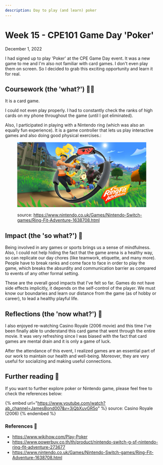 ```yaml
---
description: Day to play (and learn) poker
---
```


# Week 15 - CPE101 Game Day 'Poker'

December 1, 2022

I had signed up to play 'Poker' at the CPE Game Day event. It was a new game to me and I'm also not familiar with card games. I don't even play them on screen. So I decided to grab this exciting opportunity and learn it for real.

## Coursework (the 'what?') 🤷‍♂️

It is a card game.

I could not even play properly. I had to constantly check the ranks of high cards on my phone throughout the game (until I got eliminated).

Also, I participated in playing with a Nintendo ring (which was also an equally fun experience). It is a game controller that lets us play interactive games and also doing good physical exercises.:

<figure><img src="../.gitbook/assets/image.png" alt=""><figcaption><p>source: <a href="https://www.nintendo.co.uk/Games/Nintendo-Switch-games/Ring-Fit-Adventure-1638708.html">https://www.nintendo.co.uk/Games/Nintendo-Switch-games/Ring-Fit-Adventure-1638708.html</a></p></figcaption></figure>

## Impact (the 'so what?') 🚀

Being involved in any games or sports brings us a sense of mindfulness. Also, I could not help hiding the fact that the game arena is a healthy way, so can replicate our day chores (like teamwork, etiquette, and many more). People have to break ranks and come face to face in order to play the game, which breaks the absurdity and communication barrier as compared to events of any other formal setting.

These are the overall good impacts that I've felt so far. Games do not have side effects implicitly, it depends on the self-control of the player. We must know our boundaries and learn our distance from the game (as of hobby or career), to lead a healthy playful life.

## Reflections (the 'now what?') 🤔

I also enjoyed re-watching Casino Royale (2006 movie) and this time I've been finally able to understand this card game that went through the entire movie. It was very refreshing since I was biased with the fact that card games are mental drain and it is only a game of luck.

After the attendance of this event, I realized games are an essential part of our work to maintain our health and well-being. Moreover, they are very useful for socializing and making useful connections.

## Further reading 📄

If you want to further explore poker or Nintendo game, please feel free to check the references below:

{% embed url="https://www.youtube.com/watch?ab_channel=JamesBond007&v=3jQbXuvGR5o" %}
source: Casino Royale (2006)
{% endembed %}

### References 🔖

* https://www.wikihow.com/Play-Poker
* https://www.powerbuy.co.th/th/product/nintendo-switch-g-sf-nintendo-ring-fit-adventure-273677
* https://www.nintendo.co.uk/Games/Nintendo-Switch-games/Ring-Fit-Adventure-1638708.html
